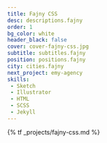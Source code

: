 ```yaml
---
title: Fajny CSS
desc: descriptions.fajny
order: 1
bg_color: white
header_black: false
cover: cover-fajny-css.jpg
subtitle: subtitles.fajny
position: positions.fajny
city: cities.fajny
next_project: emy-agency
skills:
 - Sketch
 - Illustrator
 - HTML
 - SCSS
 - Jekyll
---
```


{% tf _projects/fajny-css.md %}